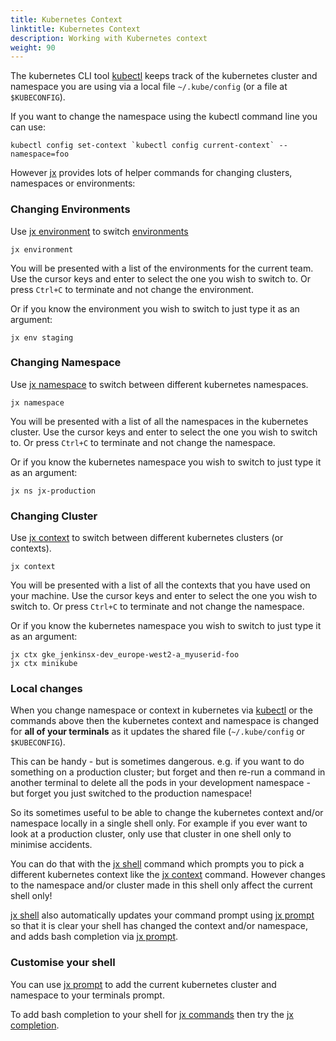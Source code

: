```yaml
---
title: Kubernetes Context
linktitle: Kubernetes Context
description: Working with Kubernetes context
weight: 90
---
```


The kubernetes CLI tool [kubectl](https://kubernetes.io/docs/reference/kubectl/overview/) keeps track of the kubernetes cluster and namespace you are using via a local file `~/.kube/config` (or a file at `$KUBECONFIG`).

If you want to change the namespace using the kubectl command line you can use:

```shell
kubectl config set-context `kubectl config current-context` --namespace=foo
```

However [jx](/commands/jx) provides lots of helper commands for changing clusters, namespaces or environments:

### Changing Environments

Use [jx environment](/commands/jx_environment) to switch [environments](/docs/concepts/features/#environments)

```shell
jx environment
```

You will be presented with a list of the environments for the current team. Use the cursor keys and enter to select the one you wish to switch to. Or press `Ctrl+C` to terminate and not change the environment.

Or if you know the environment you wish to switch to just type it as an argument:
 
```shell
jx env staging
```

### Changing Namespace

Use [jx namespace](/commands/jx_namespace) to switch between different kubernetes namespaces. 


```shell
jx namespace
```

You will be presented with a list of all the namespaces in the kubernetes cluster. Use the cursor keys and enter to select the one you wish to switch to. Or press `Ctrl+C` to terminate and not change the namespace.

Or if you know the kubernetes namespace you wish to switch to just type it as an argument:
 
```shell
jx ns jx-production
```

### Changing Cluster

Use [jx context](/commands/jx_context) to switch between different kubernetes clusters (or contexts). 


```shell
jx context
```

You will be presented with a list of all the contexts that you have used on your machine. Use the cursor keys and enter to select the one you wish to switch to. Or press `Ctrl+C` to terminate and not change the namespace.

Or if you know the kubernetes namespace you wish to switch to just type it as an argument:
 
```shell
jx ctx gke_jenkinsx-dev_europe-west2-a_myuserid-foo
jx ctx minikube
```

### Local changes

When you change namespace or context in kubernetes via [kubectl](https://kubernetes.io/docs/reference/kubectl/overview/) or the commands above then the kubernetes context and namespace is changed for **all of your terminals** as it updates the shared file (`~/.kube/config` or `$KUBECONFIG`). 

This can be handy - but is sometimes dangerous. e.g. if you want to do something on a production cluster; but forget and then re-run a command in another terminal to delete all the pods in your development namespace - but forget you just switched to the production namespace!
 
 So its sometimes useful to be able to change the kubernetes context and/or namespace locally in a single shell only. For example if you ever want to look at a production cluster, only use that cluster in one shell only to minimise accidents.
 
 You can do that with the [jx shell](/commands/jx_shell) command which prompts you to pick a different kubernetes context like the  [jx context](/commands/jx_context) command. However changes to the namespace and/or cluster made in this shell only affect the current shell only! 
 
[jx shell](/commands/jx_shell) also automatically updates your command prompt using [jx prompt](/commands/jx_prompt)
so that it is clear your shell has changed the context and/or namespace,
and adds bash completion via [jx prompt](/commands/jx_prompt).
 
### Customise your shell

You can use [jx prompt](/commands/jx_prompt)  to add the current kubernetes cluster and namespace to your terminals prompt.

To add bash completion to your shell for [jx commands](/commands/jx) then try the  [jx completion](/commands/jx_completion).  




